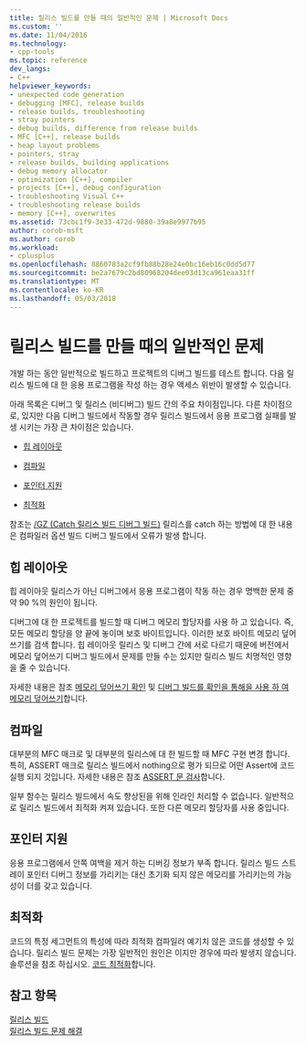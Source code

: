 ```yaml
---
title: 릴리스 빌드를 만들 때의 일반적인 문제 | Microsoft Docs
ms.custom: ''
ms.date: 11/04/2016
ms.technology:
- cpp-tools
ms.topic: reference
dev_langs:
- C++
helpviewer_keywords:
- unexpected code generation
- debugging [MFC], release builds
- release builds, troubleshooting
- stray pointers
- debug builds, difference from release builds
- MFC [C++], release builds
- heap layout problems
- pointers, stray
- release builds, building applications
- debug memory allocator
- optimization [C++], compiler
- projects [C++], debug configuration
- troubleshooting Visual C++
- troubleshooting release builds
- memory [C++], overwrites
ms.assetid: 73cbc1f9-3e33-472d-9880-39a8e9977b95
author: corob-msft
ms.author: corob
ms.workload:
- cplusplus
ms.openlocfilehash: 8860783a2cf9fb88b28e24e0bc16eb16c0dd5d77
ms.sourcegitcommit: be2a7679c2bd80968204dee03d13ca961eaa31ff
ms.translationtype: MT
ms.contentlocale: ko-KR
ms.lasthandoff: 05/03/2018
---
```

# <a name="common-problems-when-creating-a-release-build"></a>릴리스 빌드를 만들 때의 일반적인 문제
개발 하는 동안 일반적으로 빌드하고 프로젝트의 디버그 빌드를 테스트 합니다. 다음 릴리스 빌드에 대 한 응용 프로그램을 작성 하는 경우 액세스 위반이 발생할 수 있습니다.  
  
 아래 목록은 디버그 및 릴리스 (비디버그) 빌드 간의 주요 차이점입니다. 다른 차이점으로, 있지만 다음 디버그 빌드에서 작동할 경우 릴리스 빌드에서 응용 프로그램 실패를 발생 시키는 가장 큰 차이점은 있습니다.  
  
-   [힙 레이아웃](#_core_heap_layout)  
  
-   [컴파일](#_core_compilation)  
  
-   [포인터 지원](#_core_pointer_support)  
  
-   [최적화](#_core_optimizations)  
  
 참조는 [/GZ (Catch 릴리스 빌드 디버그 빌드)](../../build/reference/gz-enable-stack-frame-run-time-error-checking.md) 릴리스를 catch 하는 방법에 대 한 내용은 컴파일러 옵션 빌드 디버그 빌드에서 오류가 발생 합니다.  
  
##  <a name="_core_heap_layout"></a> 힙 레이아웃  
 힙 레이아웃 릴리스가 아닌 디버그에서 응용 프로그램이 작동 하는 경우 명백한 문제 중 약 90 %의 원인이 됩니다.  
  
 디버그에 대 한 프로젝트를 빌드할 때 디버그 메모리 할당자를 사용 하 고 있습니다. 즉, 모든 메모리 할당을 양 끝에 놓이며 보호 바이트입니다. 이러한 보호 바이트 메모리 덮어쓰기를 검색 합니다. 힙 레이아웃 릴리스 및 디버그 간에 서로 다르기 때문에 버전에서 메모리 덮어쓰기 디버그 빌드에서 문제를 만들 수는 있지만 릴리스 빌드 치명적인 영향을 줄 수 있습니다.  
  
 자세한 내용은 참조 [메모리 덮어쓰기 확인](../../build/reference/checking-for-memory-overwrites.md) 및 [디버그 빌드를 확인을 통해을 사용 하 여 메모리 덮어쓰기](../../build/reference/using-the-debug-build-to-check-for-memory-overwrite.md)합니다.  
  
##  <a name="_core_compilation"></a> 컴파일  
 대부분의 MFC 매크로 및 대부분의 릴리스에 대 한 빌드할 때 MFC 구현 변경 합니다. 특히, ASSERT 매크로 릴리스 빌드에서 nothing으로 평가 되므로 어떤 Assert에 코드 실행 되지 것입니다. 자세한 내용은 참조 [ASSERT 문 검사](../../build/reference/using-verify-instead-of-assert.md)합니다.  
  
 일부 함수는 릴리스 빌드에서 속도 향상된을 위해 인라인 처리할 수 없습니다. 일반적으로 릴리스 빌드에서 최적화 켜져 있습니다. 또한 다른 메모리 할당자를 사용 중입니다.  
  
##  <a name="_core_pointer_support"></a> 포인터 지원  
 응용 프로그램에서 안쪽 여백을 제거 하는 디버깅 정보가 부족 합니다. 릴리스 빌드 스트레이 포인터 디버그 정보를 가리키는 대신 초기화 되지 않은 메모리를 가리키는의 가능성이 더를 갖고 있습니다.  
  
##  <a name="_core_optimizations"></a> 최적화  
 코드의 특정 세그먼트의 특성에 따라 최적화 컴파일러 예기치 않은 코드를 생성할 수 있습니다. 릴리스 빌드 문제는 가장 일반적인 원인은 이지만 경우에 따라 발생지 않습니다. 솔루션을 참조 하십시오. [코드 최적화](../../build/reference/optimizing-your-code.md)합니다.  
  
## <a name="see-also"></a>참고 항목  
 [릴리스 빌드](../../build/reference/release-builds.md)   
 [릴리스 빌드 문제 해결](../../build/reference/fixing-release-build-problems.md)
